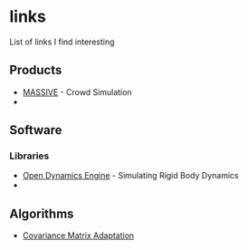 # links
List of links I find interesting

## Products
+ [MASSIVE](http://www.massivesoftware.com/) - Crowd Simulation
+ 


## Software

### Libraries
+ [Open Dynamics Engine](http://www.ode.org/) - Simulating Rigid Body Dynamics
+ 


## Algorithms

+ [Covariance Matrix Adaptation](http://en.wikipedia.org/wiki/CMA-ES)
